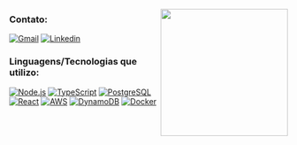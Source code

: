 [<img align='right' src="https://images-wixmp-ed30a86b8c4ca887773594c2.wixmp.com/f/5211d0ed-0a91-4716-afda-dfb7ec276fa1/dbzwfby-6f92e29f-a50b-43d4-b1c2-cae7a77a5a63.gif?token=eyJ0eXAiOiJKV1QiLCJhbGciOiJIUzI1NiJ9.eyJzdWIiOiJ1cm46YXBwOiIsImlzcyI6InVybjphcHA6Iiwib2JqIjpbW3sicGF0aCI6IlwvZlwvNTIxMWQwZWQtMGE5MS00NzE2LWFmZGEtZGZiN2VjMjc2ZmExXC9kYnp3ZmJ5LTZmOTJlMjlmLWE1MGItNDNkNC1iMWMyLWNhZTdhNzdhNWE2My5naWYifV1dLCJhdWQiOlsidXJuOnNlcnZpY2U6ZmlsZS5kb3dubG9hZCJdfQ.SIMAfxTSLnXq6QULcVseKO_DHPkrojhNz5KQJNQvPKA" width="230">](http://fav.me/dbzwfby)

<!--<p> Meu nome é Ádrian, tenho 19 anos, estou cursando engenharia de software e <br /> atualmente estou no 4° semestre. Gosto de criar e aprender. </p>-->

### Contato:
[![Gmail](https://img.shields.io/badge/-adrian.fr.fe@gmail.com-D14836?style=for-the-badge&logo=gmail&logoColor=white&link=mailto:adrian.fr.fe@gmail.com)](mailto:adrian.fr.fe@gmail.com)
[![Linkedin](https://img.shields.io/badge/-Linkedin-0077B5?style=for-the-badge&logo=Linkedin&link=https://www.linkedin.com/in/adrianfrfe/)](https://www.linkedin.com/in/adrianfrfe/) 

### Linguagens/Tecnologias que utilizo:
[![Node.js](https://skillicons.dev/icons?i=nodejs "Node.js")](#)
[![TypeScript](https://skillicons.dev/icons?i=ts "TypeScript")](#)
[![PostgreSQL](https://skillicons.dev/icons?i=postgresql "PostgreSQL")](#)
[![React](https://skillicons.dev/icons?i=react "React")](#)
[![AWS](https://skillicons.dev/icons?i=aws "AWS")](#)
[![DynamoDB](https://skillicons.dev/icons?i=dynamodb "DynamoDB")](#)
[![Docker](https://skillicons.dev/icons?i=docker "Docker")](#)

<!--
![Node.js](https://img.shields.io/badge/-Node.js-339933?style=for-the-badge&logo=Node.js&logoColor=white)
![JavaScript](https://img.shields.io/badge/-JavaScript-F7DF1E?style=for-the-badge&logo=Javascript&logoColor=black)
![TypeScript](https://img.shields.io/badge/-TypeScript-007ACC?style=for-the-badge&logo=TypeScript&logoColor=white)
![Git and Github](https://img.shields.io/badge/-Git%20e%20Github-181717?style=for-the-badge&logo=github&logoColor=white)
![PostgreSQL](https://img.shields.io/badge/-PostgreSQL-4169E1?style=for-the-badge&logo=postgresql&logoColor=white)
![React](https://img.shields.io/badge/-React-61DAFB?style=for-the-badge&logo=react&logoColor=black)
![AWS](https://img.shields.io/badge/-AWS-232F3E?style=for-the-badge&logo=AmazonAWS&logoColor=white)
![DynamoDB](https://img.shields.io/badge/-DynamoDB-4053D6?style=for-the-badge&logo=amazondynamodb&logoColor=white)
 -->
<!-- ![Top Langs](https://github-readme-stats.vercel.app/api/top-langs/?username=Empix&layout=compact&langs_count=5&theme=react) -->


<!--
**empixx/Empixx** is a ✨ _special_ ✨ repository because its `README.md` (this file) appears on your GitHub profile.

Here are some ideas to get you started:

- 🔭 I’m currently working on ...
- 🌱 I’m currently learning ...
- 👯 I’m looking to collaborate on ...
- 🤔 I’m looking for help with ...
- 💬 Ask me about ...
- 📫 How to reach me: ...
- 😄 Pronouns: ...
- ⚡ Fun fact: ...
-->
